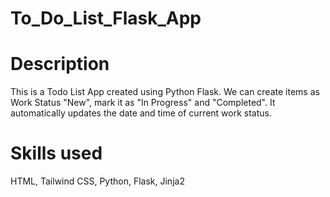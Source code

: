 # To_Do_List_Flask_App
# Description
This is a Todo List App created using Python Flask. We can create items as Work Status "New", mark it as "In Progress" and "Completed". It automatically updates the date and time of current work status.
# Skills used
HTML, Tailwind CSS, Python, Flask, Jinja2
